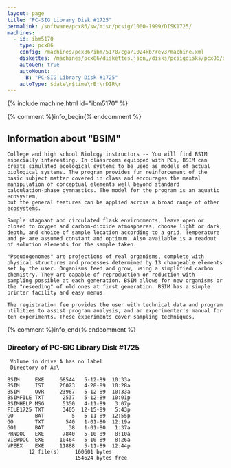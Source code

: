 ```yaml
---
layout: page
title: "PC-SIG Library Disk #1725"
permalink: /software/pcx86/sw/misc/pcsig/1000-1999/DISK1725/
machines:
  - id: ibm5170
    type: pcx86
    config: /machines/pcx86/ibm/5170/cga/1024kb/rev3/machine.xml
    diskettes: /machines/pcx86/diskettes.json,/disks/pcsigdisks/pcx86/diskettes.json
    autoGen: true
    autoMount:
      B: "PC-SIG Library Disk #1725"
    autoType: $date\r$time\rB:\rDIR\r
---
```


{% include machine.html id="ibm5170" %}

{% comment %}info_begin{% endcomment %}

## Information about "BSIM"

    College and high school Biology instructors -- You will find BSIM
    especially interesting. In classrooms equipped with PCs, BSIM can
    create simulated ecological systems to be used as models of actual
    biological systems. The program provides fun reinforcement of the
    basic subject matter covered in class and encourages the mental
    manipulation of conceptual elements well beyond standard
    calculation-phase gymnastics. The model for the program is an aquatic
    ecosystem,
    but the general features can be applied across a broad range of other
    ecosystems.
    
    Sample stagnant and circulated flask environments, leave open or
    closed to oxygen and carbon-dioxide atmospheres, choose light or dark,
    depth, and choice of sample location according to a grid. Temperature
    and pH are assumed constant and optimum. Also available is a readout
    of solution elements for the sample taken.
    
    "Pseudogenomes" are projections of real organisms, complete with
    physical structures and processes determined by 13 changeable elements
    set by the user. Organisms feed and grow, using a simplified carbon
    chemistry. They are capable of reproduction or reduction with
    sampling possible at each generation. BSIM allows for new organisms or
    the "reseeding" of old ones at first generation. BSIM has a simple
    printer facility and easy menus.
    
    The registration fee provides the user with technical data and program
    utilities to assist program analysis, and an experimenter's manual for
    ten experiments. These experiments cover sampling techniques,
{% comment %}info_end{% endcomment %}


### Directory of PC-SIG Library Disk #1725

     Volume in drive A has no label
     Directory of A:\

    BSIM     EXE     68544   5-12-89  10:33a
    BSIM     IST     26023   4-28-89  10:28a
    BSIM     OVR     23967   5-12-89  10:33a
    BSIMFILE TXT      2537   5-12-89  10:01p
    BSIMHELP MSG      5350   4-11-89   3:07p
    FILE1725 TXT      3405  12-15-89   5:43p
    GO       BAT         5   5-11-89  12:55p
    GO       TXT       540   1-01-80  12:19a
    GO1      BAT        38   1-01-80   1:37a
    PRNDOC   EXE      7840   5-10-89   8:10a
    VIEWDOC  EXE     10464   5-10-89   8:26a
    VPEBX    EXE     11888   5-11-89  12:44p
           12 file(s)     160601 bytes
                          154624 bytes free
